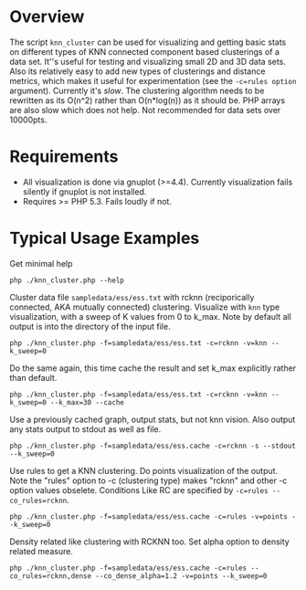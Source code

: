 Overview
========
The script `knn_cluster` can be used for visualizing and getting basic stats on different types of KNN connected component based clusterings of a data set. It''s useful for testing and visualizing small 2D and 3D data sets. Also its relatively easy to add new types of clusterings and distance metrics, which makes it useful for experimentation (see the `-c=rules option` argument). Currently it's *slow*. The clustering algorithm needs to be rewritten as its O(n^2) rather than O(n*log(n)) as it should be. PHP arrays are also slow which does not help. Not recommended for data sets over 10000pts.


Requirements
============

 * All visualization is done via gnuplot (>=4.4). Currently visualization fails silently if gnuplot is not installed.
 * Requires >= PHP 5.3. Fails loudly if not.

Typical Usage Examples
======================
Get minimal help

    php ./knn_cluster.php --help

Cluster data file `sampledata/ess/ess.txt` with rcknn (reciporically connected, AKA mutually connected) clustering.
Visualize with `knn` type visualization, with a sweep of K values from 0 to k_max. Note by default all output is into the directory of the input file.

    php ./knn_cluster.php -f=sampledata/ess/ess.txt -c=rcknn -v=knn --k_sweep=0

Do the same again, this time cache the result and set k_max explicitly rather than default.

    php ./knn_cluster.php -f=sampledata/ess/ess.txt -c=rcknn -v=knn --k_sweep=0 --k_max=30 --cache

Use a previously cached graph, output stats, but not knn vision. Also output any stats output to stdout as well as file.

    php ./knn_cluster.php -f=sampledata/ess/ess.cache -c=rcknn -s --stdout --k_sweep=0

Use rules to get a KNN clustering. Do points visualization of the output. Note the "rules" option to -c (clustering type) makes "rcknn" and other -c option values obselete.
Conditions Like RC are specified by `-c=rules --co_rules=rcknn`.

    php ./knn_cluster.php -f=sampledata/ess/ess.cache -c=rules -v=points --k_sweep=0

Density related like clustering with RCKNN too. Set alpha option to density related measure.

    php ./knn_cluster.php -f=sampledata/ess/ess.cache -c=rules --co_rules=rcknn,dense --co_dense_alpha=1.2 -v=points --k_sweep=0
